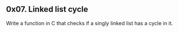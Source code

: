 ## 0x07. Linked list cycle

Write a function in C that checks if a singly linked list has a cycle in it.
